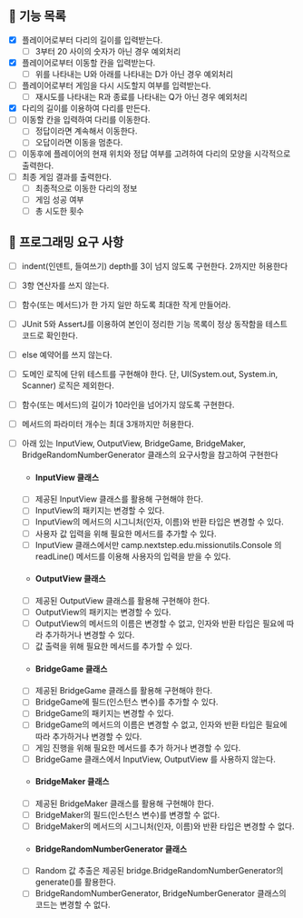 ## 🚩 기능 목록
- [X] 플레이어로부터 다리의 길이를 입력받는다.
  - [ ] 3부터 20 사이의 숫자가 아닌 경우 예외처리
- [X] 플레이어로부터 이동할 칸을 입력받는다.
  - [ ] 위를 나타내는 U와 아래를 나타내는 D가 아닌 경우 예외처리
- [ ] 플레이어로부터 게임을 다시 시도할지 여부를 입력받는다.
  - [ ] 재시도를 나타내는 R과 종료를 나타내는 Q가 아닌 경우 예외처리
- [X] 다리의 길이를 이용하여 다리를 만든다.
- [ ] 이동할 칸을 입력하여 다리를 이동한다.
  - [ ] 정답이라면 계속해서 이동한다.
  - [ ] 오답이라면 이동을 멈춘다.
- [ ] 이동후에 플레이어의 현재 위치와 정답 여부를 고려하여 다리의 모양을 시각적으로 출력한다.
- [ ] 최종 게임 결과를 출력한다.
  - [ ] 최종적으로 이동한 다리의 정보
  - [ ] 게임 성공 여부
  - [ ] 총 시도한 횟수

## 🎯 프로그래밍 요구 사항
- [ ] indent(인덴트, 들여쓰기) depth를 3이 넘지 않도록 구현한다. 2까지만 허용한다
- [ ] 3항 연산자를 쓰지 않는다.
- [ ] 함수(또는 메서드)가 한 가지 일만 하도록 최대한 작게 만들어라.
- [ ] JUnit 5와 AssertJ를 이용하여 본인이 정리한 기능 목록이 정상 동작함을 테스트 코드로 확인한다.
- [ ] else 예약어를 쓰지 않는다.
- [ ] 도메인 로직에 단위 테스트를 구현해야 한다. 단, UI(System.out, System.in, Scanner) 로직은 제외한다.
- [ ] 함수(또는 메서드)의 길이가 10라인을 넘어가지 않도록 구현한다.
- [ ] 메서드의 파라미터 개수는 최대 3개까지만 허용한다.
- [ ] 아래 있는 InputView, OutputView, BridgeGame, BridgeMaker, BridgeRandomNumberGenerator 클래스의 요구사항을 참고하여 구현한다
  
  - #### InputView 클래스
  - [ ] 제공된 InputView 클래스를 활용해 구현해야 한다.
  - [ ] InputView의 패키지는 변경할 수 있다.
  - [ ] InputView의 메서드의 시그니처(인자, 이름)와 반환 타입은 변경할 수 있다.
  - [ ] 사용자 값 입력을 위해 필요한 메서드를 추가할 수 있다.
  - [ ] InputView 클래스에서만 camp.nextstep.edu.missionutils.Console 의 readLine() 메서드를 이용해 사용자의 입력을 받을 수 있다.
  
  - #### OutputView 클래스
  - [ ] 제공된 OutputView 클래스를 활용해 구현해야 한다.
  - [ ] OutputView의 패키지는 변경할 수 있다.
  - [ ] OutputView의 메서드의 이름은 변경할 수 없고, 인자와 반환 타입은 필요에 따라 추가하거나 변경할 수 있다.
  - [ ] 값 출력을 위해 필요한 메서드를 추가할 수 있다.
  
  - #### BridgeGame 클래스
  - [ ] 제공된 BridgeGame 클래스를 활용해 구현해야 한다.
  - [ ] BridgeGame에 필드(인스턴스 변수)를 추가할 수 있다.
  - [ ] BridgeGame의 패키지는 변경할 수 있다.
  - [ ] BridgeGame의 메서드의 이름은 변경할 수 없고, 인자와 반환 타입은 필요에 따라 추가하거나 변경할 수 있다.
  - [ ] 게임 진행을 위해 필요한 메서드를 추가 하거나 변경할 수 있다.
  - [ ] BridgeGame 클래스에서 InputView, OutputView 를 사용하지 않는다.
  
  - #### BridgeMaker 클래스
  - [ ] 제공된 BridgeMaker 클래스를 활용해 구현해야 한다.
  - [ ] BridgeMaker의 필드(인스턴스 변수)를 변경할 수 없다.
  - [ ] BridgeMaker의 메서드의 시그니처(인자, 이름)와 반환 타입은 변경할 수 없다.
  
  - #### BridgeRandomNumberGenerator 클래스
  - [ ] Random 값 추출은 제공된 bridge.BridgeRandomNumberGenerator의 generate()를 활용한다.
  - [ ] BridgeRandomNumberGenerator, BridgeNumberGenerator 클래스의 코드는 변경할 수 없다.
